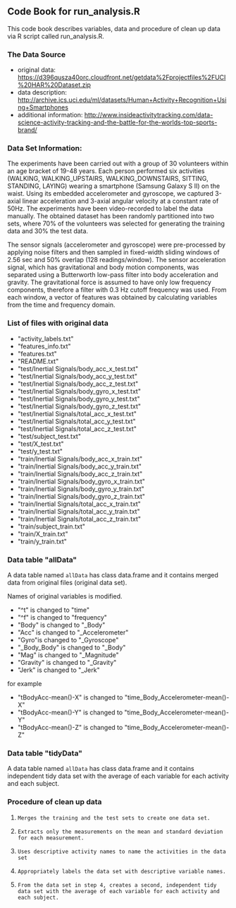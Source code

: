 ## Code Book for run_analysis.R

This code book describes variables, data and procedure of clean up data via R script called run_analysis.R.

### The Data Source
- original data: https://d396qusza40orc.cloudfront.net/getdata%2Fprojectfiles%2FUCI%20HAR%20Dataset.zip
- data description: http://archive.ics.uci.edu/ml/datasets/Human+Activity+Recognition+Using+Smartphones
- additional information: http://www.insideactivitytracking.com/data-science-activity-tracking-and-the-battle-for-the-worlds-top-sports-brand/

### Data Set Information:

The experiments have been carried out with a group of 30 volunteers within an age bracket of 19-48 years. Each person performed six activities (WALKING, WALKING_UPSTAIRS, WALKING_DOWNSTAIRS, SITTING, STANDING, LAYING) wearing a smartphone (Samsung Galaxy S II) on the waist. Using its embedded accelerometer and gyroscope, we captured 3-axial linear acceleration and 3-axial angular velocity at a constant rate of 50Hz. The experiments have been video-recorded to label the data manually. The obtained dataset has been randomly partitioned into two sets, where 70% of the volunteers was selected for generating the training data and 30% the test data.

The sensor signals (accelerometer and gyroscope) were pre-processed by applying noise filters and then sampled in fixed-width sliding windows of 2.56 sec and 50% overlap (128 readings/window). The sensor acceleration signal, which has gravitational and body motion components, was separated using a Butterworth low-pass filter into body acceleration and gravity. The gravitational force is assumed to have only low frequency components, therefore a filter with 0.3 Hz cutoff frequency was used. From each window, a vector of features was obtained by calculating variables from the time and frequency domain.

### List of files with original data
- "activity_labels.txt"
- "features_info.txt"                           
- "features.txt"                                 
- "README.txt"                                  
- "test/Inertial Signals/body_acc_x_test.txt"   
- "test/Inertial Signals/body_acc_y_test.txt"   
- "test/Inertial Signals/body_acc_z_test.txt"   
- "test/Inertial Signals/body_gyro_x_test.txt"  
- "test/Inertial Signals/body_gyro_y_test.txt"  
- "test/Inertial Signals/body_gyro_z_test.txt"  
- "test/Inertial Signals/total_acc_x_test.txt"  
- "test/Inertial Signals/total_acc_y_test.txt"  
- "test/Inertial Signals/total_acc_z_test.txt"   
- "test/subject_test.txt"                       
- "test/X_test.txt"                             
- "test/y_test.txt"                             
- "train/Inertial Signals/body_acc_x_train.txt"
- "train/Inertial Signals/body_acc_y_train.txt" 
- "train/Inertial Signals/body_acc_z_train.txt" 
- "train/Inertial Signals/body_gyro_x_train.txt"
- "train/Inertial Signals/body_gyro_y_train.txt"
- "train/Inertial Signals/body_gyro_z_train.txt"
- "train/Inertial Signals/total_acc_x_train.txt"
- "train/Inertial Signals/total_acc_y_train.txt"
- "train/Inertial Signals/total_acc_z_train.txt"
- "train/subject_train.txt"                     
- "train/X_train.txt"                           
- "train/y_train.txt"

### Data table "allData"

A data table named `allData` has class data.frame and it contains merged data from original files (original data set).

Names of original variables is modified.
- "^t" is changed to "time"
- "^f" is changed to  "frequency"
- "Body" is changed to  "_Body"
- "Acc" is changed to "_Accelerometer"
- "Gyro"is changed to  "_Gyroscope"
- "_Body_Body" is changed to  "_Body"
- "Mag" is changed to  "_Magnitude"
- "Gravity" is changed to  "_Gravity"
- "Jerk" is changed to  "_Jerk"

for example
- "tBodyAcc-mean()-X" is changed to "time_Body_Accelerometer-mean()-X"                  
- "tBodyAcc-mean()-Y" is changed to "time_Body_Accelerometer-mean()-Y"          
- "tBodyAcc-mean()-Z" is changed to "time_Body_Accelerometer-mean()-Z"

### Data table "tidyData"
A data table named `allData` has class data.frame and it contains independent tidy data set with the average of each variable for each activity and each subject.

### Procedure of clean up data
1.     Merges the training and the test sets to create one data set.
2.     Extracts only the measurements on the mean and standard deviation for each measurement. 
3.     Uses descriptive activity names to name the activities in the data set
4.     Appropriately labels the data set with descriptive variable names. 
5.     From the data set in step 4, creates a second, independent tidy data set with the average of each variable for each activity and each subject.
